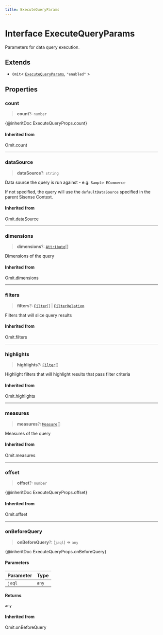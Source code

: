 ```yaml
---
title: ExecuteQueryParams
---
```


# Interface ExecuteQueryParams

Parameters for data query execution.

## Extends

- `Omit`\< [`ExecuteQueryParams`](../../sdk-ui/interfaces/interface.ExecuteQueryParams.md), `"enabled"` \>

## Properties

### count

> **count**?: `number`

{@inheritDoc ExecuteQueryProps.count}

#### Inherited from

Omit.count

***

### dataSource

> **dataSource**?: `string`

Data source the query is run against - e.g. `Sample ECommerce`

If not specified, the query will use the `defaultDataSource` specified in the parent Sisense Context.

#### Inherited from

Omit.dataSource

***

### dimensions

> **dimensions**?: [`Attribute`](../../sdk-data/interfaces/interface.Attribute.md)[]

Dimensions of the query

#### Inherited from

Omit.dimensions

***

### filters

> **filters**?: [`Filter`](../../sdk-data/interfaces/interface.Filter.md)[] \| [`FilterRelation`](../../sdk-data/interfaces/interface.FilterRelation.md)

Filters that will slice query results

#### Inherited from

Omit.filters

***

### highlights

> **highlights**?: [`Filter`](../../sdk-data/interfaces/interface.Filter.md)[]

Highlight filters that will highlight results that pass filter criteria

#### Inherited from

Omit.highlights

***

### measures

> **measures**?: [`Measure`](../../sdk-data/interfaces/interface.Measure.md)[]

Measures of the query

#### Inherited from

Omit.measures

***

### offset

> **offset**?: `number`

{@inheritDoc ExecuteQueryProps.offset}

#### Inherited from

Omit.offset

***

### onBeforeQuery

> **onBeforeQuery**?: (`jaql`) => `any`

{@inheritDoc ExecuteQueryProps.onBeforeQuery}

#### Parameters

| Parameter | Type |
| :------ | :------ |
| `jaql` | `any` |

#### Returns

`any`

#### Inherited from

Omit.onBeforeQuery
